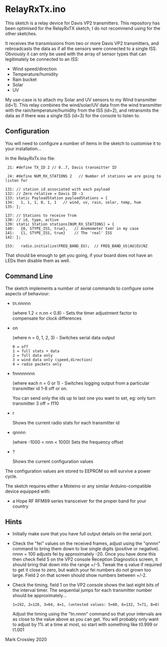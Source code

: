 # RelayRxTx.ino

This sketch is a relay device for Davis VP2 transmitters. This repository has been optimised for the RelayRxTX sketch, I do not recommend using for the other sketches.

It receives the transmissions from two or more Davis VP2 transmitters, and rebroadcasts the data as if all the sensors were connected to a single ISS.
Obviously it can only be used with the array of sensor types that can legitimately be connected to an ISS:
* Wind speed/direction
* Temperature/humidity
* Rain bucket
* Solar
* UV

My use-case is to attach my Solar and UV sensors to my Wind transmitter (id=1). This relay combines the wind/solar/UV data from the wind transmitter with
the rain/temperature/humidity from the ISS (id=2), and retransmits the data as if there was a single ISS (id=3) for the console to listen to.

## Configuration
You will need to configure a number of items in the sketch to customise it to your installation...


In the RelayRxTx.ino file:

     21: #define TX_ID 2 // 0..7, Davis transmitter ID

     24: #define NUM_RX_STATIONS 2   // Number of stations we are going to listen for

    131: // station id associated with each payload
    132: // Zero relative = Davis ID -1
    133: static PayloadStation payloadStations = {
    134:   1, 1, 1, 0, 1, 1   // wind, uv, rain, solar, temp, hum
    135: };

    137: // Stations to receive from
    138: // id, type, active
    139: static Station stations[NUM_RX_STATIONS] = {
    140:   {0, STYPE_ISS, true},   // Anemometer txmr in my case
    141:   {1, STYPE_ISS, true}    // The 'real' ISS
    142: };

    153:   radio.initialize(FREQ_BAND_EU);  // FREQ_BAND_US|AU|EU|NZ

That should be enough to get you going, if your board does not have an LEDs then disable them as well.

## Command Line

The sketch implements a number of serial commands to configure some aspects of behaviour:

- tn.nnnnn

    (where 1.2 < n.nn < 0.8) - Sets the timer adjustment factor to compensate for clock differences
- on

    (where n = 0, 1, 2, 3) - Switches serial data output

    ```
    0 = off
    1 = full stats + data
    2 = full data only
    3 = wind data only (speed,direction)
    4 = radio packets only
    ```
- fnnnnnnnn

    (where each n = 0 or 1) - Switches logging output from a particular transmitter id 1-8 off or on.

    You can send only the ids up to last one you want to set, eg: only turn transmitter 3 off = f110

- r

    Shows the current radio stats for each transmitter id

- qnnnn

    (where -1000 < nnn < 1000) Sets the frequency offset

- ?

    Shows the current configuration values

The configuration values are stored to EEPROM so will survive a power cycle.

The sketch requires either a Moteino or any similar Arduino-compatible device equipped with:
* a Hope RF RFM69 series transceiver for the proper band for your country

## Hints

* Initially make sure that you have full output details on the serial port.

* Check the "fei" values on the received frames, adjust using the "qnnnn" command to bring them down to low single digits (positive or negative). nnnn = 100 adjusts fei by approximately -20. Once you have done this then check field 5 on the VP2 console Reception Diagnostics screen, it should bring that down into the range +/-5. Tweak the q value if required to get it close to zero, but watch your fei numbers do not grown too large. Field 2 on that screen should show numbers between +/-2.

* Check the timing, field 1 on the VP2 console shows the last eight bits of the interval timer. The sequential jumps for each transmitter number should be approximately...

  ````
  1=192, 2=128, 3=64, 4=1, (untested values: 5=60, 6=132, 7=71, 8=8)
  ````

  Adjust the timing using the "tn.nnnn" command so that your intervals are as close to the value above as you can get. You will probably only want to adjust by 1% at a time at most, so start with something like t0.999 or t1.001

Mark Crossley 2020
